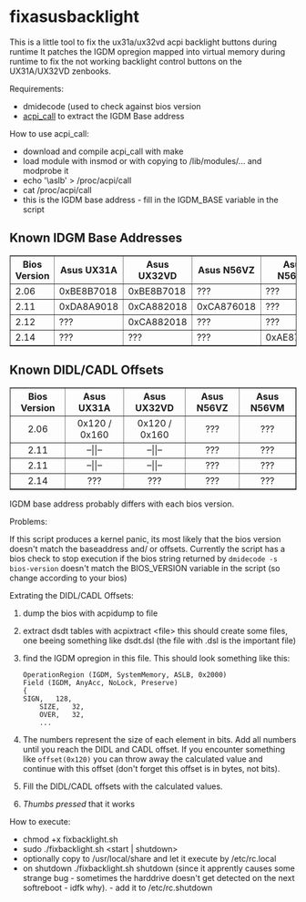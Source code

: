 fixasusbacklight
================

This is a little tool to fix the ux31a/ux32vd acpi backlight buttons during runtime
It patches the IGDM opregion mapped into virtual memory during runtime to fix the not working backlight control
buttons on the UX31A/UX32VD zenbooks.

Requirements:
 * dmidecode (used to check against bios version
 * [acpi_call](https://github.com/Bumblebee-Project/acpi_call) to extract the IGDM Base address

How to use acpi_call:
 * download and compile acpi_call with make
 * load module with insmod or with copying to /lib/modules/... and modprobe it
 * echo '\aslb' > /proc/acpi/call
 * cat /proc/acpi/call
 * this is the IGDM base address - fill in the IGDM_BASE variable in the script

<h2>Known IDGM Base Addresses</h2>

<table border="1">
       <tr>
        <th>Bios Version</th>
	<th>Asus UX31A</th>
	<th>Asus UX32VD</th>
	<th>Asus N56VZ</th>
	<th>Asus N56VM</th>
       </tr>
       <tr>
	<td>2.06</td>
	<td>0xBE8B7018</td>
	<td>0xBE8B7018</td>
	<td>???</td>
	<td>???</td>
       </tr>
       <tr>
	<td>2.11</td>
	<td>0xDA8A9018</td>
	<td>0xCA882018</td>
	<td>0xCA876018</td>
	<td>???</td>
       </tr>
       <tr>
	<td>2.12</td>
	<td>???</td>
	<td>0xCA882018</td>
	<td>???</td>
	<td>???</td>
       </tr>
       <tr>
	<td>2.14</td>
	<td>???</td>
	<td>???</td>
	<td>???</td>
	<td>0xAE87E018</td>
       </tr>
</table>

<h2>Known DIDL/CADL Offsets</h2>

<table border="1">
       <tr>
	<th>Bios Version</th>
	<th>Asus UX31A</th>
	<th>Asus UX32VD</th>
	<th>Asus N56VZ</th>
	<th>Asus N56VM</th>
       </tr>
       <tr align="center">
	<td>2.06</td>
	<td>0x120 / 0x160</td>
	<td>0x120 / 0x160</td>
	<td>???</td>
	<td>???</td>
       </tr>
       <tr align="center">
	<td>2.11</td>
	<td>&ndash;||&ndash;</td>
	<td>&ndash;||&ndash;</td>
	<td>???</td>
	<td>???</td>
       </tr>
       <tr align="center">
	<td>2.11</td>
	<td>&ndash;||&ndash;</td>
	<td>&ndash;||&ndash;</td>
	<td>???</td>
	<td>???</td>
       </tr>
       <tr align="center">
	<td>2.14</td>
	<td>???</td>
	<td>???</td>
	<td>???</td>
	<td>???</td>
       </tr>
       
</table>

IGDM base address probably differs with each bios version.

Problems:

If this script produces a kernel panic, its most likely that the bios version doesn't match the baseaddress and/ or
offsets. Currently the script has a bios check to stop execution if the bios string returned by 
`dmidecode -s bios-version` doesn't match the BIOS_VERSION variable in the script (so change according to your bios)

Extrating the DIDL/CADL Offsets:

 1. dump the bios with acpidump to file
 2. extract dsdt tables with acpixtract &lt;file&gt;
    this should create some files, one beeing something like dsdt.dsl (the file with .dsl is the important file)
 3. find the IGDM opregion in this file. This should look something like this:


        OperationRegion (IGDM, SystemMemory, ASLB, 0x2000)
        Field (IGDM, AnyAcc, NoLock, Preserve)
        {
		SIGN,   128, 
        	SIZE,   32, 
        	OVER,   32, 
        	...


 4. The numbers represent the size of each element in bits. Add all numbers until you reach the DIDL and CADL 
    offset. If you encounter something like `offset(0x120)` you can throw away the calculated value and continue with
    this offset (don't forget this offset is in bytes, not bits). 
 5. Fill the DIDL/CADL offsets with the calculated values.
 6. *Thumbs pressed* that it works

How to execute:
 * chmod +x fixbacklight.sh
 * sudo ./fixbacklight.sh &lt;start | shutdown&gt; 
 * optionally copy to /usr/local/share and let it execute by /etc/rc.local
 * on shutdown ./fixbacklight.sh shutdown (since it apprently causes some strange bug - sometimes the harddrive doesn't get detected on the next softreboot - idfk why). - add it to /etc/rc.shutdown
